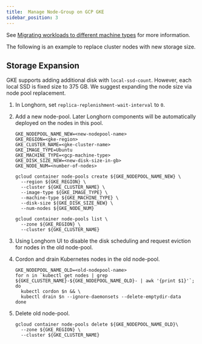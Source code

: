 ```yaml
---
title:  Manage Node-Group on GCP GKE
sidebar_position: 3
---
```


<head>
  <link rel="canonical" href="https://main--longhornio-docusaurus.netlify.app/advanced-resources/support-managed-k8s-service/manage-node-group-on-gke"/>
</head>

See [Migrating workloads to different machine types](https://cloud.google.com/kubernetes-engine/docs/tutorials/migrating-node-pool) for more information.

The following is an example to replace cluster nodes with new storage size.


## Storage Expansion

GKE supports adding additional disk with `local-ssd-count`. However, each local SSD is fixed size to 375 GB. We suggest expanding the node size via node pool replacement.

1. In Longhorn, set `replica-replenishment-wait-interval` to `0`.

2. Add a new node-pool. Later Longhorn components will be automatically deployed on the nodes in this pool.

    ```
    GKE_NODEPOOL_NAME_NEW=<new-nodepool-name>
    GKE_REGION=<gke-region>
    GKE_CLUSTER_NAME=<gke-cluster-name>
    GKE_IMAGE_TYPE=Ubuntu
    GKE_MACHINE_TYPE=<gcp-machine-type>
    GKE_DISK_SIZE_NEW=<new-disk-size-in-gb>
    GKE_NODE_NUM=<number-of-nodes>

    gcloud container node-pools create ${GKE_NODEPOOL_NAME_NEW} \
      --region ${GKE_REGION} \
      --cluster ${GKE_CLUSTER_NAME} \
      --image-type ${GKE_IMAGE_TYPE} \
      --machine-type ${GKE_MACHINE_TYPE} \
      --disk-size ${GKE_DISK_SIZE_NEW} \
      --num-nodes ${GKE_NODE_NUM}
  
    gcloud container node-pools list \
      --zone ${GKE_REGION} \
      --cluster ${GKE_CLUSTER_NAME} 
    ```

3. Using Longhorn UI to disable the disk scheduling and request eviction for nodes in the old node-pool.

4. Cordon and drain Kubernetes nodes in the old node-pool.
    ```
    GKE_NODEPOOL_NAME_OLD=<old-nodepool-name>
    for n in `kubectl get nodes | grep ${GKE_CLUSTER_NAME}-${GKE_NODEPOOL_NAME_OLD}- | awk '{print $1}'`; do
      kubectl cordon $n && \
      kubectl drain $n --ignore-daemonsets --delete-emptydir-data
    done
    ```

5. Delete old node-pool.
    ```
    gcloud container node-pools delete ${GKE_NODEPOOL_NAME_OLD}\
      --zone ${GKE_REGION} \
      --cluster ${GKE_CLUSTER_NAME}
    ```
